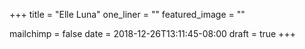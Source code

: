 +++
title = "Elle Luna"
one_liner = ""
featured_image = ""

mailchimp = false
date = 2018-12-26T13:11:45-08:00
draft = true
+++

